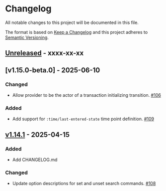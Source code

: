 # Changelog

All notable changes to this project will be documented in this file.

The format is based on [Keep a
Changelog](http://keepachangelog.com/en/1.0.0/) and this project
adheres to [Semantic Versioning](http://semver.org/spec/v2.0.0.html).

## [Unreleased] - xxxx-xx-xx

## [v1.15.0-beta.0] - 2025-06-10

### Changed

- Allow provider to be the actor of a transaction initializing transition. [#106](https://github.com/sharetribe/flex-cli/pull/106)

### Added

- Add support for `:time/last-entered-state` time point definition. [#109](https://github.com/sharetribe/flex-cli/pull/109)

## [v1.14.1] - 2025-04-15

### Added

- Add CHANGELOG.md

### Changed

- Update option descriptions for set and unset search commands. [#108](https://github.com/sharetribe/flex-cli/pull/108)


[unreleased]: https://github.com/sharetribe/flex-cli/compare/v1.14.1...HEAD

[v1.14.1]: https://github.com/sharetribe/flex-cli/compare/v1.14.0...v1.14.1

